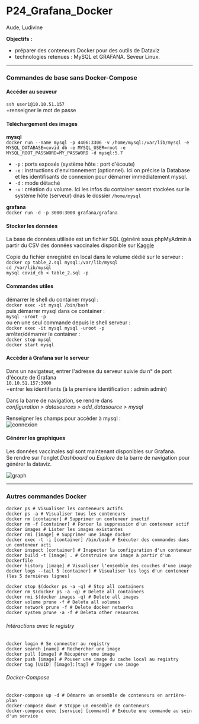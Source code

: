 # P24_Grafana_Docker

Aude, Ludivine

__Objectifs :__
- préparer des conteneurs Docker pour des outils de Dataviz
- technologies retenues : MySQL et GRAFANA. Seveur Linux.
<hr>

### Commandes de base sans Docker-Compose

#### Accéder au seuveur

`ssh user1@10.10.51.157`<br>
+renseigner le mot de passe

#### Téléchargement des images
__mysql__<br>
`docker run --name mysql -p 4406:3306 -v /home/mysql:/var/lib/mysql -e MYSQL_DATABASE=covid_db -e MYSQL_USER=root -e MYSQL_ROOT_PASSWORD=MY_PASSWORD -d mysql:5.7`

- `-p` : ports exposés (système hôte : port d'écoute)
- `-e` : instructions d'environnement (optionnel). Ici on précise la Database et les identifisants de connexion pour démarrer immédiatement mysql.
- `-d` : mode détaché 
- `-v` : création du volume. Ici les infos du container seront stockées sur le système hôte (serveur) dnas le dossier `/home/mysql`

__grafana__<br>
`docker run -d -p 3000:3000 grafana/grafana` 

#### Stocker les données

La base de données utilisée est un fichier SQL (généré sous phpMyAdmin à partir du CSV des données vaccinales disponible sur [Kaggle](https://www.kaggle.com/gpreda/covid-world-vaccination-progress)

Copie du fichier enregistré en local dans le volume dédié sur le serveur :<br>
`docker cp table_2.sql mysql:/var/lib/mysql`<br>
`cd /var/lib/mysql`<br>
`mysql covid_db < table_2.sql -p`<br>

#### Commandes utiles

démarrer le shell du container mysql :<br>
`docker exec -it mysql /bin/bash`<br>
puis démarrer mysql dans ce container :<br>
`mysql -uroot -p`<br>
ou en une seul commande depuis le shell serveur :<br>
`docker exec -it mysql mysql -uroot -p`<br>
arrêter/démarrer le container :<br>
`docker stop mysql`<br>
`docker start mysql`<br>

#### Accèder à Grafana sur le serveur <br>
Dans un navigateur, entrer l'adresse du serveur suivie du n° de port d'écoute de Grafana<br>
`10.10.51.157:3000`    <br>
+entrer les identifiants (à la premiere identification : admin admin) 

Dans la barre de navigation, se rendre dans<br>
_configuration > datasources > add_datasource > mysql_

Renseigner les champs pour accèder à mysql :<br>
![connexion](connexion_grafana.png)

#### Générer les graphiques
Les données vaccinales sql sont maintenant disponibles sur Grafana. <br>
Se rendre sur l'onglet _Dashboard_ ou _Explore_ de la barre de navigation pour générer la dataviz.<br>

![graph](graph.png)



<hr>

### Autres commandes Docker

`docker ps # Visualiser les conteneurs actifs` <br>
`docker ps -a # Visualiser tous les conteneurs` <br>
`docker rm [container] # Supprimer un conteneur inactif` <br>
`docker rm -f [container] # Forcer la suppression d'un conteneur actif` <br>
`docker images # Lister les images existantes` <br>
`docker rmi [image] # Supprimer une image docker` <br>
`docker exec -t -i [container] /bin/bash # Exécuter des commandes dans un conteneur acti` <br>
`docker inspect [container] # Inspecter la configuration d'un conteneur` <br>
`docker build -t [image] . # Construire une image à partir d'un Dockerfile` <br>
`docker history [image] # Visualiser l'ensemble des couches d'une image` <br>
`docker logs --tail 5 [container] # Visualiser les logs d'un conteneur (les 5 dernières lignes)`<br>

`docker stop $(docker ps -a -q) # Stop all containers` <br>
`docker rm $(docker ps -a -q) # Delete all containers` <br>
`docker rmi $(docker images -q) # Delete all images` <br>
`docker volume prune -f # Deleta all volumes` <br>
`docker network prune -f # Delete docker networks` <br>
`docker system prune -a -f # Deleta other resources` <br>

###### Intéractions avec le registry
`docker login # Se connecter au registry` <br>
`docker search [name] # Rechercher une image` <br>
`docker pull [image] # Récupérer une image` <br>
`docker push [image] # Pouser une image du cache local au registry` <br>
`docker tag [UUID] [image]:[tag] # Tagger une image` <br>


###### Docker-Compose
`docker-compose up -d # Démarre un ensemble de conteneurs en arrière-plan` <br>
`docker-compose down # Stoppe un ensemble de conteneurs` <br>
`docker-compose exec [service] [command] # Exécute une commande au sein d'un service`
